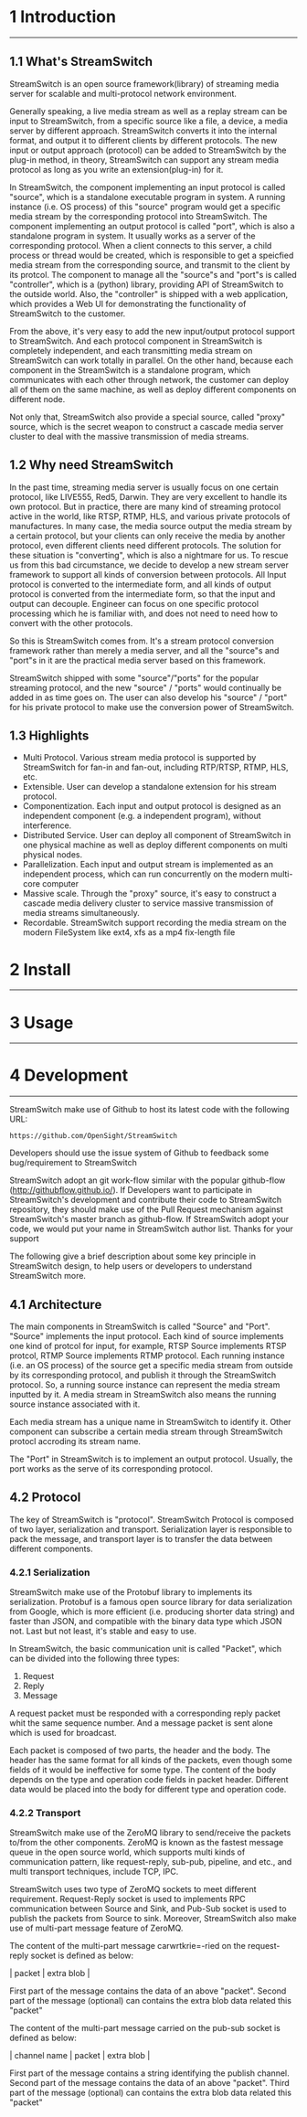 # 1 Introduction
------------------------------------

## 1.1 What's StreamSwitch

StreamSwitch is an open source framework(library) of streaming media server 
for scalable and multi-protocol network environment.

Generally speaking, a live media stream as well as a 
replay stream can be input to StreamSwitch, from a specific source like a 
file, a device, a media server by different approach. StreamSwitch converts 
it into the internal format, and output it to different clients by different 
protocols. The new input or output approach (protocol) can be added to 
StreamSwitch by the plug-in method, in theory, StreamSwitch can support any 
stream media protocol as long as you write an extension(plug-in) for it. 

In StreamSwitch, the component implementing an input protocol is called 
"source", which is a standalone executable program in system. A running 
instance (i.e. OS process) of this "source" program would get a specific 
media stream by the corresponding protocol into StreamSwitch. 
The component implementing an output protocol is called "port", which is 
also a standalone program in system. It usually works as a server of 
the corresponding protocol. When a client connects to this server, 
a child process or thread would be created, which is responsible to get 
a speicfied media stream from the corresponding source, and transmit to the 
client by its protcol. 
The component to manage all the "source"s and "port"s is called "controller", 
which is a (python) library, 
providing API of StreamSwitch to the outside world. Also, the "controller" is 
shipped with a web application, which provides a Web UI for demonstrating the 
functionality of StreamSwitch to the customer. 

From the above, it's very easy to add the new input/output protocol support to 
StreamSwitch. And each protocol component in StreamSwitch is completely 
independent, and each transmitting media stream on StreamSwitch can work totally 
in parallel. On the other hand, because each component in the StreamSwitch is a 
standalone program, which communicates with each other through network, the 
customer can deploy all of them on the same machine, as well as deploy different 
components on different node. 

Not only that, StreamSwitch also provide a special source, called "proxy" source, 
which is the secret weapon to construct a cascade media server cluster 
to deal with the massive transmission of media streams.


## 1.2 Why need StreamSwitch

In the past time, streaming media server is usually focus on one certain 
protocol, like LIVE555, Red5, Darwin. They are very excellent to handle its 
own protocol. But in practice, there are many kind of streaming protocol 
active in the world, like RTSP, RTMP, HLS, and various private protocols of 
manufactures. In many case, the media source output the media stream by a 
certain protocol, but your clients can only receive the media by another 
protocol, even different clients need different protocols. The solution for 
these situation is "converting", which is also a nightmare for us. To rescue 
us from this bad circumstance, we decide to develop a new stream server 
framework to support all kinds of conversion between protocols. All Input 
protocol is converted to the intermediate form, and all kinds of output 
protocol is converted from the intermediate form, so that the input and output 
can decouple. Engineer can focus on one specific protocol processing which he 
is familiar with, and does not need to need how to convert with the other 
protocols. 

So this is StreamSwitch comes from. It's a stream protocol conversion framework 
rather than merely a media server, and all the "source"s and "port"s in it are 
the practical media server based on this framework. 

StreamSwitch shipped with some "source"/"ports" for the popular streaming protocol, 
and the new "source" / "ports" would continually be added in as time goes on. 
The user can also develop his "source" / "port" for his private protocol to make 
use the conversion power of StreamSwitch. 


## 1.3 Highlights

* Multi Protocol. Various stream media protocol is supported by StreamSwitch 
  for fan-in and fan-out, including RTP/RTSP, RTMP, HLS, etc.
* Extensible. User can develop a standalone extension for his stream protocol. 
* Componentization. Each input and output protocol is designed as an independent 
  component (e.g. a independent program), without interference. 
* Distributed Service. User can deploy all component of StreamSwitch in one 
  physical machine as well as deploy different components on multi physical nodes.
* Parallelization. Each input and output stream is implemented as an independent 
  process, which can run concurrently on the modern multi-core computer
* Massive scale. Through the "proxy" source, it's easy to construct a cascade media 
  delivery cluster to service massive transmission of media streams simultaneously. 
* Recordable. StreamSwitch support recording the media stream on the modern 
  FileSystem like ext4, xfs as a mp4 fix-length file 

# 2 Install
------------------------------------
  

# 3 Usage
------------------------------------  
  
  
# 4 Development
------------------------------------  

StreamSwitch make use of Github to host its latest code with the following URL: 

    https://github.com/OpenSight/StreamSwitch

Developers should use the issue system of Github to feedback some 
bug/requirement to StreamSwitch

StreamSwitch adopt an git work-flow similar with the popular github-flow 
(http://githubflow.github.io/). If Developers want to participate in 
StreamSwitch's development and contribute their code to StreamSwitch repository, 
they should make use of the Pull Request mechanism against StreamSwitch's master 
branch as github-flow. If StreamSwitch adopt your code, we would put your name in 
StreamSwitch author list. Thanks for your support

The following give a brief description about some key principle in 
StreamSwitch design, to help users or developers to understand StreamSwitch 
more. 

## 4.1 Architecture 

The main components in StreamSwitch is called "Source" and "Port". 
"Source" implements the input protocol. 
Each kind of source implements one kind of protcol for input, for example, RTSP 
Source implements RTSP protcol, RTMP Source implements RTMP protocol. 
Each running instance (i.e. an OS process) of the source get a specific 
media stream from outside by its corresponding protocol, and publish it through the StreamSwitch 
protocol. So, a running source instance can represent the media stream 
inputted by it. A media stream in StreamSwitch also means the running source 
instance associated with it. 

Each media stream has a unique name in StreamSwitch to identify it. 
Other component can subscribe a certain media stream through StreamSwitch 
protocl accroding its stream name. 

The "Port" in StreamSwitch is to implement an output protocol. Usually, 
the port works as the serve of its corresponding protocol. 





## 4.2 Protocol

The key of StreamSwitch is "protocol". StreamSwitch Protocol is composed of 
two layer, serialization and transport. Serialization layer is responsible 
to pack the message, and transport layer is to transfer the data between 
different components. 

### 4.2.1 Serialization

StreamSwitch make use of the Protobuf library to implements its serialization. 
Protobuf is a famous open source library for data serialization from Google, 
which is more efficient (i.e. producing shorter data string) and faster than 
JSON, and compatible with the binary data type which JSON not.  Last but not 
least, it's stable and easy to use.

In StreamSwitch, the basic communication unit is called "Packet", which can be 
divided into the following three types:

1. Request
2. Reply
3. Message

A request packet must be responded with a corresponding reply packet whit the 
same sequence number. And a message packet is sent alone which is used for 
broadcast. 

Each packet is composed of two parts, the header and the body. The header has 
the same format for all kinds of the packets, even though some fields of it 
would be ineffective for some type. The content of the body depends on the 
type and operation code fields in packet header. Different data would be 
placed into the body for different type and operation code. 

### 4.2.2 Transport

StreamSwitch make use of the ZeroMQ library to send/receive the packets 
to/from the other components. 
ZeroMQ is known as the fastest message queue in the open source world, 
which supports multi kinds of communication pattern, like request-reply, 
sub-pub, pipeline, and etc., and multi transport techniques, include TCP, IPC. 

StreamSwitch uses two type of ZeroMQ sockets to meet different requirement. 
Request-Reply socket is used to implements RPC communication between Source 
and Sink, and Pub-Sub socket is used to publish the packets from Source to 
sink. Moreover, StreamSwitch also make use of multi-part message feature 
of ZeroMQ. 

The content of the multi-part message carwrtkrie=-ried on the request-reply socket is 
defined as below: 

| packet | extra blob |

First part of the message contains the data of an above "packet".
Second part of the message (optional) can contains the extra blob data 
related this "packet"


The content of the multi-part message carried on the pub-sub socket is 
defined as below: 

| channel name | packet | extra blob |

First part of the message contains a string identifying the publish channel. 
Second part of the message contains the data of an above "packet".
Third part of the message (optional) can contains the extra blob data 
related this "packet"
